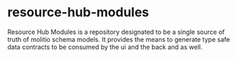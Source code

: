 # resource-hub-modules

Resource Hub Modules is a repository designated to be a single source of truth of molitio schema models. It provides the means to generate type safe data contracts to be consumed by the ui and the back and as well.


       

